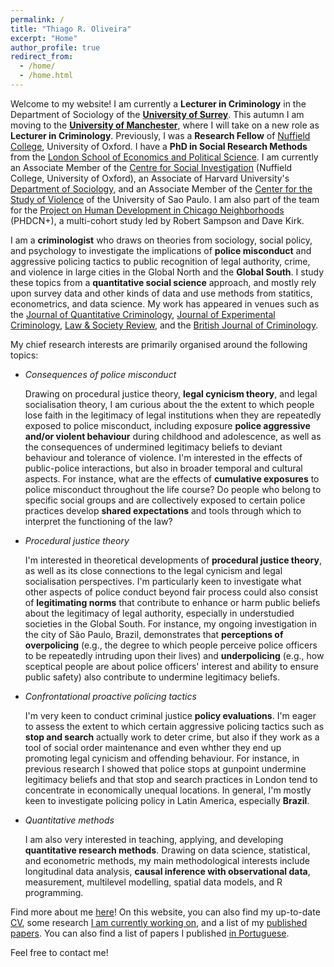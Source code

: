 ```yaml
---
permalink: /
title: "Thiago R. Oliveira"
excerpt: "Home"
author_profile: true
redirect_from: 
  - /home/
  - /home.html
---
```


Welcome to my website! I am currently a **Lecturer in Criminology** in the Department of Sociology of the **[University of Surrey](https://www.surrey.ac.uk/department-sociology)**. This autumn I am moving to the **[University of Manchester](https://www.socialsciences.manchester.ac.uk/criminology)**, where I will take on a new role as **Lecturer in Criminology**. Previously, I was a **Research Fellow** of [Nuffield College](https://www.nuffield.ox.ac.uk), University of Oxford. I have a **PhD in Social Research Methods** from the [London School of Economics and Political Science](http://www.lse.ac.uk/methodology). I am currently an Associate Member of the [Centre for Social Investigation](http://csi.nuff.ox.ac.uk) (Nuffield College, University of Oxford), an Associate of Harvard University's [Department of Sociology](https://sociology.fas.harvard.edu/), and an Associate Member of the [Center for the Study of Violence](https://nev.prp.usp.br/en/) of the University of Sao Paulo. I am also part of the team for the [Project on Human Development in Chicago Neighborhoods](https://sites.harvard.edu/phdcn/) (PHDCN+), a multi-cohort study led by Robert Sampson and Dave Kirk.

I am a **criminologist** who draws on theories from sociology, social policy, and psychology to investigate the implications of **police misconduct** and aggressive policing tactics to public recognition of legal authority, crime, and violence in large cities in the Global North and the **Global South**. I study these topics from a **quantitative social science** approach, and mostly rely upon survey data and other kinds of data and use methods from statitics, econometrics, and data science. My work has appeared in venues such as the [Journal of Quantitative Criminology](https://link.springer.com/article/10.1007/s10940-020-09478-2), [Journal of Experimental Criminology](https://link.springer.com/article/10.1007/s11292-022-09527-9), [Law & Society Review](https://onlinelibrary.wiley.com/doi/abs/10.1111/lasr.12589), and the [British Journal of Criminology](https://academic.oup.com/bjc/advance-article/doi/10.1093/bjc/azac069/6674351?login=false).

My chief research interests are primarily organised around the following topics:

  - *Consequences of police misconduct*
  
    Drawing on procedural justice theory, **legal cynicism theory**, and legal socialisation theory, I am curious about the the extent to which people lose faith in the legitimacy of legal institutions when they are repeatedly exposed to police misconduct, including exposure **police aggressive and/or violent behaviour**  during childhood and adolescence, as well as the consequences of undermined legitimacy beliefs to deviant behaviour and tolerance of violence. I'm interested in the effects of public-police interactions, but also in broader temporal and cultural aspects. For instance, what are the effects of **cumulative exposures** to police misconduct throughout the life course? Do people who belong to specific social groups and are collectively exposed to certain police practices develop **shared expectations** and tools through which to interpret the functioning of the law?
  
  - *Procedural justice theory*

    I'm interested in theoretical developments of **procedural justice theory**, as well as its close connections to the legal cynicism and legal socialisation perspectives. I'm particularly keen to investigate what other aspects of police conduct beyond fair process could also consist of **legitimating norms** that contribute to enhance or harm public beliefs about the legitimacy of legal authority, especially in understudied societies in the Global South. For instance, my ongoing investigation in the city of São Paulo, Brazil, demonstrates that **perceptions of overpolicing** (e.g., the degree to which people perceive police officers to be repeatedly intruding upon their lives) and **underpolicing** (e.g., how sceptical people are about police officers' interest and ability to ensure public safety) also contribute to undermine legitimacy beliefs.
  
  - *Confrontational proactive policing tactics*
  
    I'm very keen to conduct criminal justice **policy evaluations**. I'm eager to assess the extent to which certain aggressive policing tactics such as **stop and search** actually work to deter crime, but also if they work as a tool of social order maintenance and even whther they end up promoting legal cynicism and offending behaviour. For instance, in previous research I showed that police stops at gunpoint undermine legitimacy beliefs and that stop and search practices in London tend to concentrate in economically unequal locations. In general, I'm mostly keen to investigate policing policy in Latin America, especially **Brazil**.
    
  - *Quantitative methods*

    I am also very interested in teaching, applying, and developing **quantitative research methods**. Drawing on data science, statistical, and econometric methods, my main methodological interests include longitudinal data analysis, **causal inference with observational data**, measurement, multilevel modelling, spatial data models, and R programming.


Find more about me [here](https://www.thiagoroliveira.com/aboutme)! On this website, you can also find my up-to-date [CV](https://www.thiagoroliveira.com/cv/), some research [I am currently working on](https://www.thiagoroliveira.com/work-in-progress/), and a list of my [published papers](https://www.thiagoroliveira.com/publications_eng/). You can also find a list of papers I published [in Portuguese](https://www.thiagoroliveira.com/publications_pt/).

Feel free to contact me!
